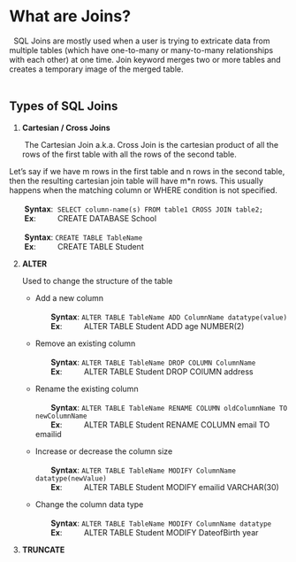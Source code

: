# What are Joins?
  &nbsp;
SQL Joins are mostly used when a user is trying to extricate data from multiple tables (which have one-to-many or many-to-many relationships with each other) at one time. Join keyword merges two or more tables and creates a temporary image of the merged table.<br><br>


## Types of SQL Joins

1. **Cartesian / Cross Joins**

   &nbsp;The Cartesian Join a.k.a. Cross Join is the cartesian product of all the rows of the first table with all the rows of the second table.

Let’s say if we have m rows in the first table and n rows in the second table, then the resulting cartesian join table will have m*n rows. This usually happens when the matching column or WHERE condition is not specified.<br><br>
   &nbsp;&nbsp;&nbsp;&nbsp;&nbsp;&nbsp;&nbsp;**Syntax**:&nbsp;&nbsp;`SELECT column-name(s)
FROM table1 CROSS JOIN table2;
` <br>
   &nbsp;&nbsp;&nbsp;&nbsp;&nbsp;&nbsp;&nbsp;**Ex**:&nbsp;&nbsp;&nbsp;&nbsp;&nbsp;&nbsp;&nbsp;&nbsp;&nbsp;&nbsp;CREATE DATABASE School <br><br>
   &nbsp;&nbsp;&nbsp;&nbsp;&nbsp;&nbsp;&nbsp;**Syntax**: `CREATE TABLE TableName`<br>
   &nbsp;&nbsp;&nbsp;&nbsp;&nbsp;&nbsp;&nbsp;**Ex**:&nbsp;&nbsp;&nbsp;&nbsp;&nbsp;&nbsp;&nbsp;&nbsp;&nbsp;&nbsp;CREATE TABLE Student

2. **ALTER**

   Used to change the structure of the table

   - Add a new column <br><br>
     &nbsp;&nbsp;&nbsp;&nbsp;&nbsp;&nbsp;&nbsp;**Syntax**: `ALTER TABLE TableName ADD ColumnName datatype(value)`<br>
     &nbsp;&nbsp;&nbsp;&nbsp;&nbsp;&nbsp;&nbsp;**Ex**:&nbsp;&nbsp;&nbsp;&nbsp;&nbsp;&nbsp;&nbsp;&nbsp;&nbsp;&nbsp;ALTER TABLE Student ADD age NUMBER(2)<br>
   - Remove an existing column <br><br>
     &nbsp;&nbsp;&nbsp;&nbsp;&nbsp;&nbsp;&nbsp;**Syntax**: `ALTER TABLE TableName DROP COLUMN ColumnName `<br>
     &nbsp;&nbsp;&nbsp;&nbsp;&nbsp;&nbsp;&nbsp;**Ex**:&nbsp;&nbsp;&nbsp;&nbsp;&nbsp;&nbsp;&nbsp;&nbsp;&nbsp;&nbsp;ALTER TABLE Student DROP COlUMN address<br>

   - Rename the existing column <br><br>
     &nbsp;&nbsp;&nbsp;&nbsp;&nbsp;&nbsp;&nbsp;**Syntax**: `ALTER TABLE TableName RENAME COLUMN oldColumnName TO newColumnName`<br>
     &nbsp;&nbsp;&nbsp;&nbsp;&nbsp;&nbsp;&nbsp;**Ex**:&nbsp;&nbsp;&nbsp;&nbsp;&nbsp;&nbsp;&nbsp;&nbsp;&nbsp;&nbsp;ALTER TABLE Student RENAME COLUMN email TO emailid <br>

   - Increase or decrease the column size <br><br>
     &nbsp;&nbsp;&nbsp;&nbsp;&nbsp;&nbsp;&nbsp;**Syntax**: `ALTER TABLE TableName MODIFY ColumnName datatype(newValue)`<br>
     &nbsp;&nbsp;&nbsp;&nbsp;&nbsp;&nbsp;&nbsp;**Ex**:&nbsp;&nbsp;&nbsp;&nbsp;&nbsp;&nbsp;&nbsp;&nbsp;&nbsp;&nbsp;ALTER TABLE Student MODIFY emailid VARCHAR(30) <br>
   - Change the column data type <br><br>
     &nbsp;&nbsp;&nbsp;&nbsp;&nbsp;&nbsp;&nbsp;**Syntax**: `ALTER TABLE TableName MODIFY ColumnName datatype`<br>
     &nbsp;&nbsp;&nbsp;&nbsp;&nbsp;&nbsp;&nbsp;**Ex**:&nbsp;&nbsp;&nbsp;&nbsp;&nbsp;&nbsp;&nbsp;&nbsp;&nbsp;&nbsp;ALTER TABLE Student MODIFY DateofBirth year<br>

3. **TRUNCATE**
